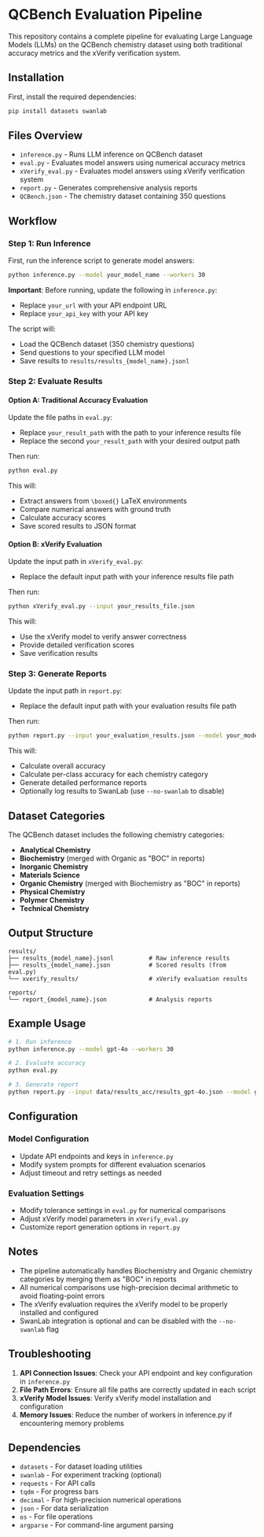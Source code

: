 # QCBench Evaluation Pipeline

This repository contains a complete pipeline for evaluating Large Language Models (LLMs) on the QCBench chemistry dataset using both traditional accuracy metrics and the xVerify verification system.

## Installation

First, install the required dependencies:

```bash
pip install datasets swanlab
```

## Files Overview

- `inference.py` - Runs LLM inference on QCBench dataset
- `eval.py` - Evaluates model answers using numerical accuracy metrics
- `xVerify_eval.py` - Evaluates model answers using xVerify verification system
- `report.py` - Generates comprehensive analysis reports
- `QCBench.json` - The chemistry dataset containing 350 questions

## Workflow

### Step 1: Run Inference

First, run the inference script to generate model answers:

```bash
python inference.py --model your_model_name --workers 30
```

**Important**: Before running, update the following in `inference.py`:
- Replace `your_url` with your API endpoint URL
- Replace `your_api_key` with your API key

The script will:
- Load the QCBench dataset (350 chemistry questions)
- Send questions to your specified LLM model
- Save results to `results/results_{model_name}.jsonl`

### Step 2: Evaluate Results

#### Option A: Traditional Accuracy Evaluation

Update the file paths in `eval.py`:
- Replace `your_result_path` with the path to your inference results file
- Replace the second `your_result_path` with your desired output path

Then run:
```bash
python eval.py
```

This will:
- Extract answers from `\boxed{}` LaTeX environments
- Compare numerical answers with ground truth
- Calculate accuracy scores
- Save scored results to JSON format

#### Option B: xVerify Evaluation

Update the input path in `xVerify_eval.py`:
- Replace the default input path with your inference results file path

Then run:
```bash
python xVerify_eval.py --input your_results_file.json
```

This will:
- Use the xVerify model to verify answer correctness
- Provide detailed verification scores
- Save verification results

### Step 3: Generate Reports

Update the input path in `report.py`:
- Replace the default input path with your evaluation results file path

Then run:
```bash
python report.py --input your_evaluation_results.json --model your_model_name
```

This will:
- Calculate overall accuracy
- Calculate per-class accuracy for each chemistry category
- Generate detailed performance reports
- Optionally log results to SwanLab (use `--no-swanlab` to disable)

## Dataset Categories

The QCBench dataset includes the following chemistry categories:
- **Analytical Chemistry**
- **Biochemistry** (merged with Organic as "BOC" in reports)
- **Inorganic Chemistry**
- **Materials Science**
- **Organic Chemistry** (merged with Biochemistry as "BOC" in reports)
- **Physical Chemistry**
- **Polymer Chemistry**
- **Technical Chemistry**

## Output Structure

```
results/
├── results_{model_name}.jsonl          # Raw inference results
├── results_{model_name}.json           # Scored results (from eval.py)
└── xverify_results/                    # xVerify evaluation results

reports/
└── report_{model_name}.json            # Analysis reports
```

## Example Usage

```bash
# 1. Run inference
python inference.py --model gpt-4o --workers 30

# 2. Evaluate accuracy
python eval.py

# 3. Generate report
python report.py --input data/results_acc/results_gpt-4o.json --model gpt-4o
```

## Configuration

### Model Configuration
- Update API endpoints and keys in `inference.py`
- Modify system prompts for different evaluation scenarios
- Adjust timeout and retry settings as needed

### Evaluation Settings
- Modify tolerance settings in `eval.py` for numerical comparisons
- Adjust xVerify model parameters in `xVerify_eval.py`
- Customize report generation options in `report.py`

## Notes

- The pipeline automatically handles Biochemistry and Organic chemistry categories by merging them as "BOC" in reports
- All numerical comparisons use high-precision decimal arithmetic to avoid floating-point errors
- The xVerify evaluation requires the xVerify model to be properly installed and configured
- SwanLab integration is optional and can be disabled with the `--no-swanlab` flag

## Troubleshooting

1. **API Connection Issues**: Check your API endpoint and key configuration in `inference.py`
2. **File Path Errors**: Ensure all file paths are correctly updated in each script
3. **xVerify Model Issues**: Verify xVerify model installation and configuration
4. **Memory Issues**: Reduce the number of workers in inference.py if encountering memory problems

## Dependencies

- `datasets` - For dataset loading utilities
- `swanlab` - For experiment tracking (optional)
- `requests` - For API calls
- `tqdm` - For progress bars
- `decimal` - For high-precision numerical operations
- `json` - For data serialization
- `os` - For file operations
- `argparse` - For command-line argument parsing 